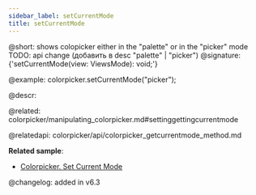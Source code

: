 ```yaml
---
sidebar_label: setCurrentMode
title: setCurrentMode
---          
```


@short: shows colopicker either in the "palette" or in the "picker" mode
TODO: api change (добавить в desc "palette" | "picker")
@signature: {'setCurrentMode(view: ViewsMode): void;'}

@example:
colorpicker.setCurrentMode("picker");



@descr:

@related: colorpicker/manipulating_colorpicker.md#settinggettingcurrentmode

@relatedapi:
colorpicker/api/colorpicker_getcurrentmode_method.md

**Related sample**:
- [Colorpicker. Set Current Mode](https://snippet.dhtmlx.com/0mhp5cp6)

@changelog:
added in v6.3

